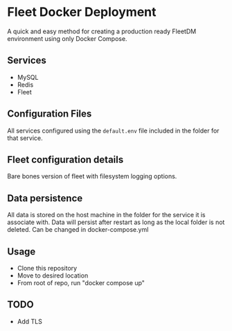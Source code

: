 # Fleet Docker Deployment

A quick and easy method for creating a production ready FleetDM environment using only Docker Compose. 

## Services

- MySQL
- Redis
- Fleet

## Configuration Files

All services configured using the `default.env` file included in the folder for that service. 

## Fleet configuration details

Bare bones version of fleet with filesystem logging options. 

## Data persistence

All data is stored on the host machine in the folder for the service it is associate with. Data will persist after restart
as long as the local folder is not deleted. Can be changed in docker-compose.yml


## Usage

- Clone this repository
- Move to desired location
- From root of repo, run "docker compose up"

## TODO

- Add TLS
